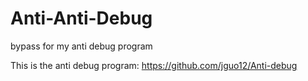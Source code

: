 # Anti-Anti-Debug
bypass for my anti debug program



This is the anti debug program:
https://github.com/jguo12/Anti-debug
